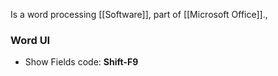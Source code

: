 Is a word processing [[Software]], part of [[Microsoft Office]].,
### Word UI
* Show Fields code: **Shift-F9**

